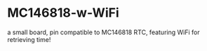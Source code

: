 # MC146818-w-WiFi
a small board, pin compatible to MC146818 RTC, featuring WiFi for retrieving time!
